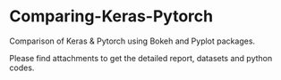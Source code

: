 # Comparing-Keras-Pytorch
Comparison of Keras & Pytorch using Bokeh and Pyplot packages.

Please find attachments to get the detailed report, datasets and python codes.
